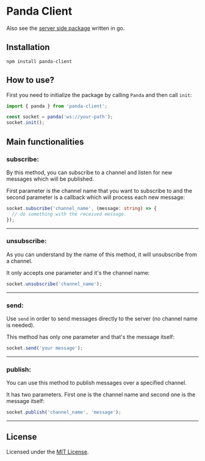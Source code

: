 # Panda Client 

Also see the [server side package](https://github.com/techerfan/panda) written in go.

## Installation

```
npm install panda-client
```

## How to use?

First you need to initialize the package by calling `Panda` and then call `init`:
```javascript
import { panda } from 'panda-client';

const socket = panda('ws://your-path');
socket.init();
```

## Main functionalities

### subscribe:
By this method, you can subscribe to a channel and listen for new messages which will be published.

First parameter is the channel name that you want to subscribe to and the second parameter is a callback which will process each new message:
```typescript
socket.subscribe('channel_name', (message: string) => {
  // do something with the received message.
});
```

---

### unsubscribe:
As you can understand by the name of this method, it will unsubscribe from a channel.

It only accepts one parameter and it's the channel name:
```typescript
socket.unsubscribe('channel_name');
```
---

### send:
Use `send` in order to send messages directly to the server (no channel name is needed).

This method has only one parameter and that's the message itself:
```typescript
socket.send('your message');
```
---

### publish:
You can use this method to publish messages over a specified channel.

It has two parameters. First one is the channel name and second one is the message itself:
```typescript
socket.publish('channel_name', 'message');
```
---

## License 
Licensed under the [MIT License](/LICENSE).

